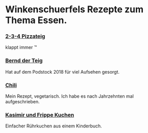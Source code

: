 # Winkenschuerfels Rezepte zum Thema Essen.

### [2-3-4 Pizzateig](Pizzateig.md)
klappt immer ™️

### [Bernd der Teig](BerndDerTeig.md)
Hat auf dem Podstock 2018 für viel Aufsehen gesorgt.

### [Chili](Chili.md)
Mein Rezept, vegetarisch. Ich habe es nach Jahrzehnten mal aufgeschrieben.

### [Kasimir und Frippe Kuchen](KasimirFrippeKuchen.md)

Einfacher Rührkuchen aus einem Kinderbuch.

